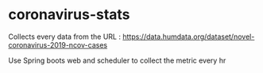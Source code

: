 # coronavirus-stats

Collects every data from the URL : https://data.humdata.org/dataset/novel-coronavirus-2019-ncov-cases

Use Spring boots web and scheduler to collect the metric every hr
